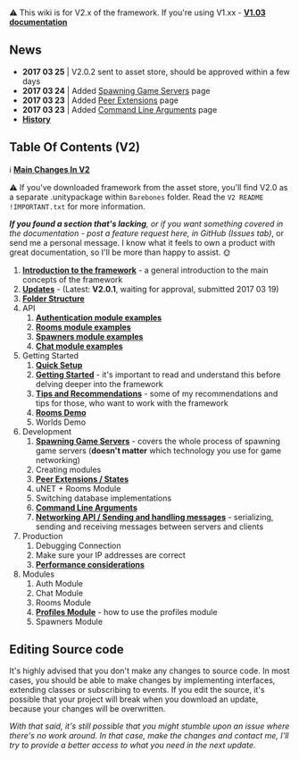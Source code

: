 ### 
:warning: This wiki is for V2.x of the framework. If you're using V1.xx -  [**V1.03 documentation**](https://github.com/alvyxaz/barebones-master-v1/wiki)

## News

* **2017 03 25** | V2.0.2 sent to asset store, should be approved within a few days
* **2017 03 24** | Added [Spawning Game Servers](https://github.com/alvyxaz/barebones-masterserver/wiki/Spawning-Game-Servers) page
* **2017 03 23** | Added [Peer Extensions](https://github.com/alvyxaz/barebones-masterserver/wiki/Peer-Extensions-and-Properties) page
* **2017 03 23** | Added [Command Line Arguments](https://github.com/alvyxaz/barebones-masterserver/wiki/Command-Line-Arguments) page
* [**History**](https://github.com/alvyxaz/barebones-masterserver/wiki/News-History)

## Table Of Contents (V2)

ℹ️ [**Main Changes In V2**](https://github.com/alvyxaz/barebones-masterserver/wiki/Main-Changes-in-V2)

⚠️ If you've downloaded framework from the asset store, you'll find V2.0 as a separate .unitypackage within `Barebones` folder. Read the `V2 README !IMPORTANT.txt` for more information.

_**If you found a section that's lacking**, or if you want something covered in the documentation - post a feature request here, in GitHub (Issues tab)_, or send me a personal message. I know what it feels to own a product with great documentation, so I'll be more than happy to assist. 🌞 

1. [**Introduction to the framework**](https://github.com/alvyxaz/barebones-masterserver/wiki/Introduction-To-The-Framework) - a general introduction to the main concepts of the framework
1. [**Updates**](https://github.com/alvyxaz/barebones-masterserver/wiki/Updates) - (Latest: **V2.0.1**, waiting for approval, submitted 2017 03 19)
1. [**Folder Structure**](https://github.com/alvyxaz/barebones-masterserver/wiki/Folder-Structure)
1. API
   1. [**Authentication module examples**](https://github.com/alvyxaz/barebones-masterserver/wiki/API-examples.-Authentication)
   1. [**Rooms module examples**](https://github.com/alvyxaz/barebones-masterserver/wiki/API-examples.-Rooms)
   1. [**Spawners module examples**](https://github.com/alvyxaz/barebones-masterserver/wiki/API-examples.-Spawner)
   1. [**Chat module examples**](https://github.com/alvyxaz/barebones-masterserver/wiki/API-examples.-Chat)
1. Getting Started
   1. [**Quick Setup**](https://github.com/alvyxaz/barebones-masterserver/wiki/Quick-Setup)
   1. [**Getting Started**](https://github.com/alvyxaz/barebones-masterserver/wiki/Getting-Started) - it's important to read and understand this before delving deeper into the framework
   1. [**Tips and Recommendations**](https://github.com/alvyxaz/barebones-masterserver/wiki/Tips-And-Recommendations) - some of my recommendations and tips for those, who want to work with the framework
   1. [**Rooms Demo**](https://github.com/alvyxaz/barebones-masterserver/wiki/Rooms-Demo)
   1. Worlds Demo
1. Development
   1. [**Spawning Game Servers**](https://github.com/alvyxaz/barebones-masterserver/wiki/Spawning-Game-Servers) - covers the whole process of spawning game servers (**doesn't matter** which technology you use for game networking)
   1. Creating modules
   1. [**Peer Extensions / States**](https://github.com/alvyxaz/barebones-masterserver/wiki/Peer-Extensions-and-Properties)
   1. uNET + Rooms Module
   1. Switching database implementations
   1. [**Command Line Arguments**](https://github.com/alvyxaz/barebones-masterserver/wiki/Command-Line-Arguments)
   1. [**Networking API / Sending and handling messages**](https://github.com/alvyxaz/barebones-masterserver/wiki/Networking-API) - serializing, sending and receiving messages between servers and clients
1. Production
   1. Debugging Connection
   1. Make sure your IP addresses are correct
   1. [**Performance considerations**](https://github.com/alvyxaz/barebones-masterserver/wiki/Performance-Considerations)
1. Modules
   1. Auth Module
   1. Chat Module
   1. Rooms Module
   1. [**Profiles Module**](https://github.com/alvyxaz/barebones-masterserver/wiki/Profiles-Module) - how to use the profiles module
   1. Spawners Module

## Editing Source code

It's highly advised that you don't make any changes to source code. In most cases, you should be able to make changes by implementing interfaces, extending classes or subscribing to events. If you edit the source, it's possible that your project will break when you download an update, because your changes will be overwritten.

_With that said, it's still possible that you might stumble upon an issue where there's no work around. In that case, make the changes and contact me, I'll try to provide a better access to what you need in the next update._